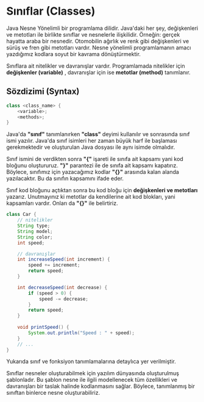 # Sınıflar (Classes)
Java Nesne Yönelimli bir programlama dilidir. Java'daki her şey, değişkenleri ve metotları ile birlikte sınıflar ve nesnelerle ilişkilidir. Örneğin: gerçek hayatta araba bir nesnedir. Otomobilin ağırlık ve renk gibi değişkenleri ve sürüş ve fren gibi metotları vardır. Nesne yönelimli programlamanın amacı yazdığımız kodlara soyut bir kavrama dönüştürmektir.

Sınıflara ait nitelikler ve davranışlar vardır. Programlamada nitelikler için __değişkenler (variable)__ , davranışlar için ise __metotlar (method)__ tanımlanır.

## Sözdizimi (Syntax)
```java
class <class_name> {
	<variable>;
	<methods>;
}
```

Java'da __"sınıf"__ tanımlanırken __"class"__ deyimi kullanılır ve sonrasında sınıf ismi yazılır. Java'da sınıf isimleri her zaman büyük harf ile başlaması gerekmektedir ve oluşturulan Java dosyası ile aynı isimde olmalıdır.

Sınıf ismini de verdikten sonra __"{"__ işareti ile sınıfa ait kapsamı yani kod bloğunu oluştururuz. __"}"__ parantezi ile de sınıfa ait kapsamı kapatırız. Böylece, sınıfımız için yazacağımız kodlar __"{}"__ arasında kalan alanda yazılacaktır. Bu da sınıfın kapsamını ifade eder.

Sınıf kod bloğunu açtıktan sonra bu kod bloğu için __değişkenleri ve metotları__ yazarız. Unutmayınız ki metotlar da kendilerine ait kod blokları, yani kapsamları vardır. Onları da __"{}"__ ile belirtiriz.

```java
class Car {
    // nitelikler
    String type;
    String model;
    String color;
    int speed;

    // davranışlar
    int increaseSpeed(int increment) {
        speed += increment;
        return speed;
    }

    int decreaseSpeed(int decrease) {
        if (speed > 0) {
            speed -= decrease;
        }
        return speed;
    }
    
    void printSpeed() {
        System.out.println("Speed : " + speed);
    }
    // ...
}
```
Yukarıda sınıf ve fonksiyon tanımlamalarına detaylıca yer verilmiştir.

Sınıflar nesneler oluşturabilmek için yazılım dünyasında oluşturulmuş şablonladır. Bu şablon nesne ile ilgili modellenecek tüm özellikleri ve davranışları bir taslak halinde kodlanmasını sağlar. Böylece, tanımlanmış bir sınıftan binlerce nesne oluşturabiliriz.

